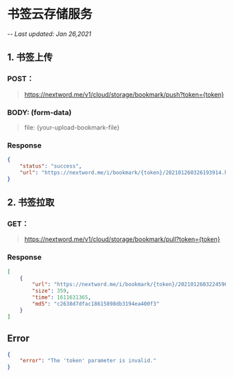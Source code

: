 # 书签云存储服务

*-- Last updated: Jan 26,2021*

## 1. 书签上传

### POST：

> https://nextword.me/v1/cloud/storage/bookmark/push?token={token}

### BODY: (form-data)

> file: {your-upload-bookmark-file}

### Response

```json
{
    "status": "success",
    "url": "https://nextword.me/i/bookmark/{token}/202101260326193914.html"
}
```

## 2. 书签拉取

### GET：

> https://nextword.me/v1/cloud/storage/bookmark/pull?token={token}

### Response

```json
[
    {
        "url": "https://nextword.me/i/bookmark/{token}/202101260322459605.html",
        "size": 359,
        "time": 1611631365,
        "md5": "c2638d7dfac18615898db3194ea400f3"
    }
]
```



## Error


```json
{
    "error": "The 'token' parameter is invalid."
}
```

